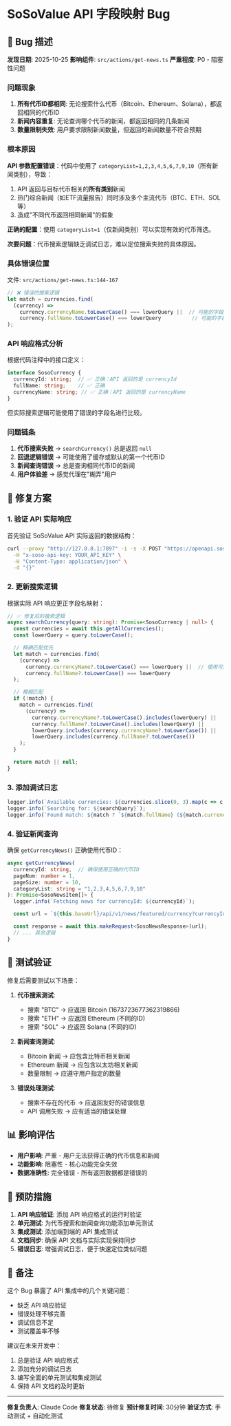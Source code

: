 # SoSoValue API 字段映射 Bug

## 🐛 Bug 描述

**发现日期**: 2025-10-25
**影响组件**: `src/actions/get-news.ts`
**严重程度**: P0 - 阻塞性问题

### 问题现象

1. **所有代币ID都相同**: 无论搜索什么代币（Bitcoin、Ethereum、Solana），都返回相同的代币ID
2. **新闻内容重复**: 无论查询哪个代币的新闻，都返回相同的几条新闻
3. **数量限制失效**: 用户要求限制新闻数量，但返回的新闻数量不符合预期

### 根本原因

**API 参数配置错误**：代码中使用了 `categoryList=1,2,3,4,5,6,7,9,10`（所有新闻类别），导致：
1. API 返回与目标代币相关的**所有类别**新闻
2. 热门综合新闻（如ETF流量报告）同时涉及多个主流代币（BTC、ETH、SOL等）
3. 造成"不同代币返回相同新闻"的假象

**正确的配置**：使用 `categoryList=1`（仅新闻类别）可以实现有效的代币筛选。

**次要问题**：代币搜索逻辑缺乏调试日志，难以定位搜索失败的具体原因。

### 具体错误位置

文件: `src/actions/get-news.ts:144-167`

```typescript
// ❌ 错误的搜索逻辑
let match = currencies.find(
  (currency) =>
    currency.currencyName.toLowerCase() === lowerQuery ||  // 可能的字段名错误
    currency.fullName.toLowerCase() === lowerQuery          // 可能的字段名错误
);
```

### API 响应格式分析

根据代码注释中的接口定义：

```typescript
interface SosoCurrency {
  currencyId: string;  // ✅ 正确：API 返回的是 currencyId
  fullName: string;    // ✅ 正确
  currencyName: string; // ✅ 正确：API 返回的是 currencyName
}
```

但实际搜索逻辑可能使用了错误的字段名进行比较。

### 问题链条

1. **代币搜索失败** → `searchCurrency()` 总是返回 `null`
2. **回退逻辑错误** → 可能使用了缓存或默认的第一个代币ID
3. **新闻查询错误** → 总是查询相同代币ID的新闻
4. **用户体验差** → 感觉代理在"糊弄"用户

## 🔧 修复方案

### 1. 验证 API 实际响应

首先验证 SoSoValue API 实际返回的数据结构：

```bash
curl --proxy "http://127.0.0.1:7897" -i -s -X POST "https://openapi.sosovalue.com/openapi/v1/data/default/coin/list" \
  -H "x-soso-api-key: YOUR_API_KEY" \
  -H "Content-Type: application/json" \
  -d "{}"
```

### 2. 更新搜索逻辑

根据实际 API 响应更正字段名映射：

```typescript
// ✅ 修复后的搜索逻辑
async searchCurrency(query: string): Promise<SosoCurrency | null> {
  const currencies = await this.getAllCurrencies();
  const lowerQuery = query.toLowerCase();

  // 精确匹配优先
  let match = currencies.find(
    (currency) =>
      currency.currencyName?.toLowerCase() === lowerQuery ||  // 使用可选链
      currency.fullName?.toLowerCase() === lowerQuery
  );

  // 模糊匹配
  if (!match) {
    match = currencies.find(
      (currency) =>
        currency.currencyName?.toLowerCase().includes(lowerQuery) ||
        currency.fullName?.toLowerCase().includes(lowerQuery) ||
        lowerQuery.includes(currency.currencyName?.toLowerCase()) ||
        lowerQuery.includes(currency.fullName?.toLowerCase())
    );
  }

  return match || null;
}
```

### 3. 添加调试日志

```typescript
logger.info(`Available currencies: ${currencies.slice(0, 3).map(c => c.fullName).join(', ')}`);
logger.info(`Searching for: ${searchQuery}`);
logger.info(`Found match: ${match ? `${match.fullName} (${match.currencyId})` : 'None'}`);
```

### 4. 验证新闻查询

确保 `getCurrencyNews()` 正确使用代币ID：

```typescript
async getCurrencyNews(
  currencyId: string,  // 确保使用正确的代币ID
  pageNum: number = 1,
  pageSize: number = 10,
  categoryList: string = "1,2,3,4,5,6,7,9,10"
): Promise<SosoNewsItem[]> {
  logger.info(`Fetching news for currencyId: ${currencyId}`);

  const url = `${this.baseUrl}/api/v1/news/featured/currency?currencyId=${currencyId}&pageNum=${pageNum}&pageSize=${pageSize}&categoryList=${categoryList}`;

  const response = await this.makeRequest<SosoNewsResponse>(url);
  // ... 其余逻辑
}
```

## 🧪 测试验证

修复后需要测试以下场景：

1. **代币搜索测试**:
   - 搜索 "BTC" → 应返回 Bitcoin (1673723677362319866)
   - 搜索 "ETH" → 应返回 Ethereum (不同的ID)
   - 搜索 "SOL" → 应返回 Solana (不同的ID)

2. **新闻查询测试**:
   - Bitcoin 新闻 → 应包含比特币相关新闻
   - Ethereum 新闻 → 应包含以太坊相关新闻
   - 数量限制 → 应遵守用户指定的数量

3. **错误处理测试**:
   - 搜索不存在的代币 → 应返回友好的错误信息
   - API 调用失败 → 应有适当的错误处理

## 📊 影响评估

- **用户影响**: 严重 - 用户无法获得正确的代币信息和新闻
- **功能影响**: 阻塞性 - 核心功能完全失效
- **数据准确性**: 完全错误 - 所有返回数据都是错误的

## 🚀 预防措施

1. **API 响应验证**: 添加 API 响应格式的运行时验证
2. **单元测试**: 为代币搜索和新闻查询功能添加单元测试
3. **集成测试**: 添加端到端的 API 集成测试
4. **文档同步**: 确保 API 文档与实际实现保持同步
5. **错误日志**: 增强调试日志，便于快速定位类似问题

## 📝 备注

这个 Bug 暴露了 API 集成中的几个关键问题：
- 缺乏 API 响应验证
- 错误处理不够完善
- 调试信息不足
- 测试覆盖率不够

建议在未来开发中：
1. 总是验证 API 响应格式
2. 添加充分的调试日志
3. 编写全面的单元测试和集成测试
4. 保持 API 文档的及时更新

---

**修复负责人**: Claude Code
**修复状态**: 待修复
**预计修复时间**: 30分钟
**验证方式**: 手动测试 + 自动化测试